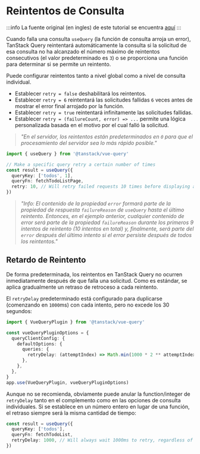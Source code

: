 # Reintentos de Consulta

:::info
La fuente original (en ingles) de este tutorial se encuentra [aquí](https://tanstack.com/query/latest/docs/framework/vue/guides/query-retries)
:::

Cuando falla una consulta `useQuery` (la función de consulta arroja un error), TanStack Query reintentará automáticamente la consulta si la solicitud de esa consulta no ha alcanzado el número máximo de reintentos consecutivos (el valor predeterminado es `3`) o se proporciona una función para determinar si se permite un reintento.

Puede configurar reintentos tanto a nivel global como a nivel de consulta individual.


- Establecer `retry = false` deshabilitará los reintentos.
- Establecer `retry = 6` reintentará las solicitudes fallidas `6` veces antes de mostrar el error final arrojado por la función.
- Establecer `retry = true` reintentará infinitamente las solicitudes fallidas.
- Establecer `retry = (failureCount, error) => ...` permite una lógica personalizada basada en el motivo por el cual falló la solicitud.


>_"En el servidor, los reintentos están predeterminados en `0` para que el procesamiento del servidor sea lo más rápido posible."_


```ts
import { useQuery } from '@tanstack/vue-query'

// Make a specific query retry a certain number of times
const result = useQuery({
  queryKey: ['todos', 1],
  queryFn: fetchTodoListPage,
  retry: 10, // Will retry failed requests 10 times before displaying an error
})
```

>_"Info: El contenido de la propiedad `error` formará parte de la propiedad de respuesta `failureReason` de `useQuery` hasta el último reintento. Entonces, en el ejemplo anterior, cualquier contenido de error será parte de la propiedad `failureReason` durante los primeros 9 intentos de reintento (10 intentos en total) y, finalmente, será parte del `error` después del último intento si el error persiste después de todos los reintentos."_


## Retardo de Reintento

De forma predeterminada, los reintentos en TanStack Query no ocurren inmediatamente después de que falla una solicitud. Como es estándar, se aplica gradualmente un retraso de retroceso a cada reintento.

El `retryDelay` predeterminado está configurado para duplicarse (comenzando en `1000`ms) con cada intento, pero no excede los 30 segundos:


```ts
import { VueQueryPlugin } from '@tanstack/vue-query'

const vueQueryPluginOptions = {
  queryClientConfig: {
    defaultOptions: {
      queries: {
        retryDelay: (attemptIndex) => Math.min(1000 * 2 ** attemptIndex, 30000),
      },
    },
  },
}
app.use(VueQueryPlugin, vueQueryPluginOptions)
```

Aunque no se recomienda, obviamente puede anular la function/integer de `retryDelay` tanto en el complemento como en las opciones de consulta individuales. Si se establece en un número entero en lugar de una función, el retraso siempre será la misma cantidad de tiempo:


```ts
const result = useQuery({
  queryKey: ['todos'],
  queryFn: fetchTodoList,
  retryDelay: 1000, // Will always wait 1000ms to retry, regardless of how many retries
})
```

